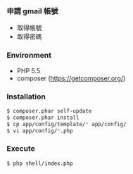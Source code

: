 ### 申請 gmail 帳號
- 取得帳號
- 取得密碼

### Environment
- PHP 5.5
- composer (https://getcomposer.org/)

### Installation
```sh
$ composer.phar self-update
$ composer.phar install
$ cp app/config/template/* app/config/
$ vi app/config/*.php
```

### Execute
```sh
$ php shell/index.php
```